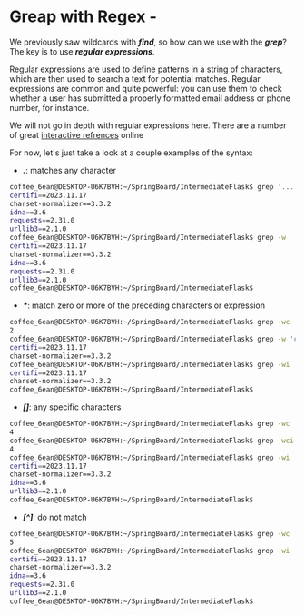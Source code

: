 # Greap with Regex -

We previously saw wildcards with ***find***, so how can we use with the ***grep***?
The key is to use ***regular expressions***.

Regular expressions are used to define patterns in a string of characters,
which are then used to search a text for potential matches. Regular expressions
are common and quite powerful: you can use them to check whether a user has 
submitted a properly formatted email address or phone number, for instance.

We will not go in depth with regular expressions here. There are a number of great
[interactive refrences](http://regexr.com/) online 

For now, let's just take a look at a couple examples of the syntax:
- ***.***: matches any character
```bash
coffee_6ean@DESKTOP-U6K7BVH:~/SpringBoard/IntermediateFlask$ grep '.....' requirements.txt 
certifi==2023.11.17
charset-normalizer==3.3.2
idna==3.6
requests==2.31.0
urllib3==2.1.0
coffee_6ean@DESKTOP-U6K7BVH:~/SpringBoard/IntermediateFlask$ grep -w  '.....' requirements.txt 
certifi==2023.11.17
charset-normalizer==3.3.2
idna==3.6
requests==2.31.0
urllib3==2.1.0
coffee_6ean@DESKTOP-U6K7BVH:~/SpringBoard/IntermediateFlask$ 
```

- ***\****: match zero or more of the preceding characters or expression
```bash
coffee_6ean@DESKTOP-U6K7BVH:~/SpringBoard/IntermediateFlask$ grep -wc 'c.*' requirements.txt 
2
coffee_6ean@DESKTOP-U6K7BVH:~/SpringBoard/IntermediateFlask$ grep -w 'c.*' requirements.txt 
certifi==2023.11.17
charset-normalizer==3.3.2
coffee_6ean@DESKTOP-U6K7BVH:~/SpringBoard/IntermediateFlask$ grep -wi 'c.*' requirements.txt 
certifi==2023.11.17
charset-normalizer==3.3.2
coffee_6ean@DESKTOP-U6K7BVH:~/SpringBoard/IntermediateFlask$ 
```

- ***[]***: any specific characters
```bash
coffee_6ean@DESKTOP-U6K7BVH:~/SpringBoard/IntermediateFlask$ grep -wc '[ciu].*' requirements.txt 
4
coffee_6ean@DESKTOP-U6K7BVH:~/SpringBoard/IntermediateFlask$ grep -wci '[ciu].*' requirements.txt 
4
coffee_6ean@DESKTOP-U6K7BVH:~/SpringBoard/IntermediateFlask$ grep -wi '[ciu].*' requirements.txt 
certifi==2023.11.17
charset-normalizer==3.3.2
idna==3.6
urllib3==2.1.0
coffee_6ean@DESKTOP-U6K7BVH:~/SpringBoard/IntermediateFlask$ 
```

- ***[^]***: do not match
```bash
coffee_6ean@DESKTOP-U6K7BVH:~/SpringBoard/IntermediateFlask$ grep -wc '[^c].*' requirements.txt 
5
coffee_6ean@DESKTOP-U6K7BVH:~/SpringBoard/IntermediateFlask$ grep -wi '[^c].*' requirements.txt 
certifi==2023.11.17
charset-normalizer==3.3.2
idna==3.6
requests==2.31.0
urllib3==2.1.0
coffee_6ean@DESKTOP-U6K7BVH:~/SpringBoard/IntermediateFlask$ 
```

